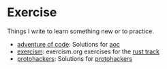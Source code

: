 # Exercise 

Things I write to learn something new or to practice.

- [adventure of code](/aoc): Solutions for [aoc](https://adventofcode.com/)
- [exercism](https://exercism.org/profiles/lbellomo): exercism.org exercises for the [rust track](https://exercism.org/tracks/rust)
- [protohackers](/protohackers/): Solutions for [protohackers](https://protohackers.com)
